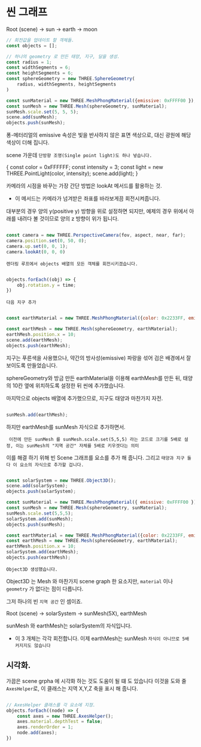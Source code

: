 # 씬 그래프


Root (scene) -> sun -> earth -> moon 


``` javascript
// 회전값을 업데이트 할 객체들.
const objects = [];

// 하나의 geometry 로 만든 태양, 지구, 달을 생성.
const radius = 1;
const widthSegments = 6;
const heightSegments = 6;
const sphereGeometry = new THREE.SphereGeometry(
    radius, widthSegments, heightSegments
)

const sunMaterial = new THREE.MeshPhongMaterial({emissive: 0xFFFF00 });
const sunMesh = new THREE.Mesh(sphereGeometry, sunMaterial);
sunMesh.scale.set(5, 5, 5);
scene.add(sunMesh);
objects.push(sunMesh); 
```


퐁-메터리얼의 emissive 속성은 빛을 반사하지 않은 표면 색상으로, 대신 광원에 해당 색상이 더해 집니다.


scene 가운데 `단방향 조명(Single point light)도 하나 넣습니다.`

{
    const color = 0xFFFFFF;
    const intensity = 3;
    const light = new THREE.PointLight(color, intensity);
    scene.add(light); 
}


카메라의 시점을 바꾸는 가장 간단 방법은 lookAt 메서드를 활용하는 것.
  
- 이 메서드는 카메라가 넘겨받은 좌표를 바라보게끔 회전시켜줍니다.



대부분의 경우 양의 y(positive y) 방향을 위로 설정하면 되지만,
예제의 경우 위에서 아래를 내려다 볼 것이므로 양의 z 방향이 위가 됩니다.


``` javascript

const camera = new THREE.PerspectiveCamera(fov, aspect, near, far);
camera.position.set(0, 50, 0);
camera.up.set(0, 0, 1);
camera.lookAt(0, 0, 0)

```



`렌더링 루프에서 objects 배열의 모든 객체를 회전시키겠습니다.`

``` javascript

objects.forEach((obj) => {
    obj.rotation.y = time; 
})

```



`다음 지구 추가`


``` javascript

const earthMaterial = new THREE.MeshPhongMaterial({color: 0x2233FF, emissive: 0x1122244}); 

const earthMesh = new THREE.Mesh(sphereGeometry, earthMaterial);
earthMesh.position.x = 10;
scene.add(earthMesh); 
objects.push(earthMesh); 

```


지구는 푸른색을 사용했으나, 약간의 방사성(emissive) 파랑을 섞어 검은 배경에서 잘 보이도록 만들었습니다.


sphereGeometry와 방금 만든 earthMaterial을 이용해 earthMesh를 만든 뒤,
태양의 10칸 옆에 위치하도록 설정한 뒤 씬에 추가했습니다.

마지막으로 objects 배열에 추가했으므로, 지구도 태양과 마찬가지 자전.


``` javascript

sunMesh.add(earthMesh); 

```


하지만 earthMesh를 sunMesh 자식으로 추가하면서.

` 이전에 만든 sunMesh 를 sunMesh.scale.set(5,5,5) 라는 코드로 크기를 5배로 설정, 이는 sunMesh의 "지역 공간" 자체를 5배로 키우겟다는 의미`

이를 해결 하기 위해 빈 Scene 그래프를 요소를 추가 해 줍니다.
그리고 `태양과 지구 둘 다 이 요소의 자식으로 추가할 겁니다.`


``` javascript

const solarSystem = new THREE.Object3D();
scene.add(solarSystem);
objects.push(solarSystem); 

const sunMaterial = new THREE.MeshPhongMaterial({ emissive: 0xFFFF00 });
const sunMesh = new THREE.Mesh(sphereGeometry, sunMaterial);
sunMesh.scale.set(5,5,5);
solarSystem.add(sunMesh); 
objects.push(sunMesh); 

const earthMaterial = new THREE.MeshPhongMaterial({color: 0x2233FF, emissive: 0x112244 });
const earthMesh = new THREE.Mesh(sphereGeometry, earthMaterial); 
earthMesh.position.x = 10;
solarSystem.add(earthMesh);
objects.push(earthMesh); 

```


`Object3D 생성했습니다. `

Object3D 는 Mesh 와 마찬가지 scene graph 한 요소지만,
`material` 이나 `geometry` 가 없다는 점이 다릅니다.

그저 하나의 빈 `지역 공간` 인 셈이죠.


Root (scene) -> solarSystem -> sunMesh(5X), earthMesh 

sunMesh 와 earthMesh는 solarSystem의 자식입니다.

- 이 3 개체는 각각 회전합니다. 
이제 earthMesh는 sunMesh `자식이 아니므로 5배 커지지도 않습니다` 




## 시각화.

가끔은 scene grpha 에 시각화 하는 것도 도움이 될 떄 도 있습니다
이것을 도와 줄 `AxesHelper`로, 이 클래스는 지역 X,Y,Z 축을 표시 해 줍니다.

``` javascript

// AxesHelper 클래스를 각 요소에 지정.
objects.forEach((node) => {
    const axes = new THREE.AxesHelper();
    axes.material.depthTest = false;
    axes.renderOrder = 1;
    node.add(axes); 
})

```